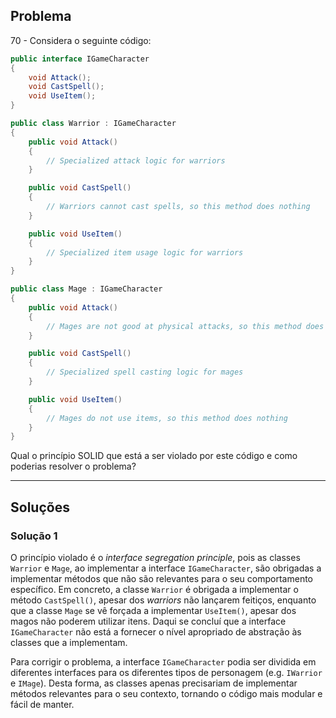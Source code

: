 ## Problema

70 - Considera o seguinte código:

```cs
public interface IGameCharacter
{
    void Attack();
    void CastSpell();
    void UseItem();
}

public class Warrior : IGameCharacter
{
    public void Attack()
    {
        // Specialized attack logic for warriors
    }

    public void CastSpell()
    {
        // Warriors cannot cast spells, so this method does nothing
    }

    public void UseItem()
    {
        // Specialized item usage logic for warriors
    }
}

public class Mage : IGameCharacter
{
    public void Attack()
    {
        // Mages are not good at physical attacks, so this method does nothing
    }

    public void CastSpell()
    {
        // Specialized spell casting logic for mages
    }

    public void UseItem()
    {
        // Mages do not use items, so this method does nothing
    }
}
```

Qual o princípio SOLID que está a ser violado por este código e como poderias
resolver o problema?

---

## Soluções

### Solução 1

O princípio violado é o _interface segregation principle_, pois as classes
`Warrior` e `Mage`, ao implementar a interface `IGameCharacter`, são obrigadas a
implementar métodos que não são relevantes para o seu comportamento específico.
Em concreto, a classe `Warrior` é obrigada a implementar o método `CastSpell()`,
apesar dos _warriors_ não lançarem feitiços, enquanto que a classe `Mage` se vê
forçada a implementar `UseItem()`, apesar dos magos não poderem utilizar itens.
Daqui se concluí que a interface `IGameCharacter` não está a fornecer o nível
apropriado de abstração às classes que a implementam.

Para corrigir o problema, a interface `IGameCharacter` podia ser dividida em
diferentes interfaces para os diferentes tipos de personagem (e.g. `IWarrior` e
`IMage`). Desta forma, as classes apenas precisariam de implementar métodos
relevantes para o seu contexto, tornando o código mais modular e fácil de
manter.
